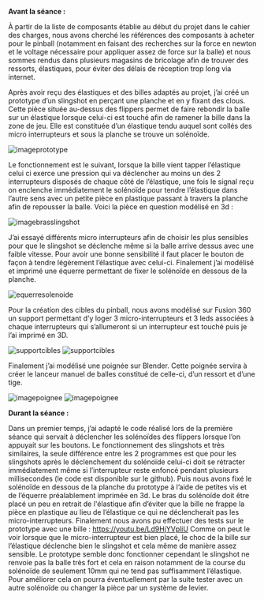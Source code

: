 **Avant la séance :**

À partir de la liste de composants établie au début du projet dans le cahier des charges, nous avons cherché les références des composants à acheter pour le pinball (notamment en faisant des recherches sur la force en newton et le voltage nécessaire pour appliquer assez de force sur la balle) et nous sommes rendus dans plusieurs magasins de bricolage afin de trouver des ressorts, élastiques, pour éviter des délais de réception trop long via internet.

Après avoir reçu des élastiques et des billes adaptés au projet, j’ai créé un prototype d’un slingshot en perçant une planche et en y fixant des clous. Cette pièce située au-dessus des flippers permet de faire rebondir la balle sur un élastique lorsque celui-ci est touché afin de ramener la bille dans la zone de jeu. 
Elle est constituée d’un élastique tendu auquel sont collés des micro interrupteurs et sous la planche se trouve un solénoïde. 

![imageprototype](prototype_slingshot.jpg)

Le fonctionnement est le suivant, lorsque la bille vient tapper l’élastique celui ci exerce une pression qui va déclencher au moins un des 2 interrupteurs disposés de chaque côté de l’élastique, une fois le signal reçu on enclenche immédiatement le solénoïde pour tendre l’élastique dans l’autre sens avec un petite pièce en plastique passant à travers la planche afin de repousser la balle. Voici la pièce en question modélisé en 3d :

![imagebrasslingshot](bras_slingshot.jpg)

J’ai essayé différents micro interrupteurs afin de choisir les plus sensibles pour que le slingshot se déclenche même si la balle arrive dessus avec une faible vitesse. Pour avoir une bonne sensibilité il faut placer le bouton de façon à tendre légèrement l’élastique avec celui-ci. Finalement j’ai modélisé et imprimé une équerre permettant de fixer le solénoïde en dessous de la planche.

![equerresolenoide](equerre_fixation_solenoide_.jpg)

Pour la création des cibles du pinball, nous avons modélisé sur Fusion 360 un support permettant d’y loger 3 micro-interrupteurs et 3 leds associées à chaque interrupteurs qui s’allumeront si un interrupteur est touché puis je l’ai imprimé en 3D.

![supportcibles](support_cibles_vue3d.jpg)
![supportcibles](support_cibles_vue3ddessous.jpg )

Finalement j’ai modélisé une poignée sur Blender. Cette poignée servira à créer le lanceur  manuel de balles constitué de celle-ci, d’un ressort et d’une tige.

![imagepoignee](poignee_blender_vue3d.jpg)
![imagepoignee](poignee_blender_vuedecote.jpg)



**Durant la séance :**

Dans un premier temps, j’ai adapté le code réalisé lors de la première séance qui servait à déclencher les solénoïdes des flippers lorsque l’on appuyait sur les boutons. Le fonctionnement des slingshots et très similaires, la seule différence entre les 2 programmes est que pour les slingshots après le déclenchement du solénoïde celui-ci doit se rétracter immédiatement même si l’interrupteur reste enfoncé pendant plusieurs millisecondes (le code est disponible sur le github). 
Puis nous avons fixé le solénoïde en dessous de la planche du prototype à l’aide de petites vis et de l’équerre préalablement imprimée en 3d. Le bras du solénoïde doit être placé un peu en retrait de l'élastique afin d’éviter que la bille ne frappe la pièce en plastique au lieu de l’élastique ce qui ne déclencherait pas les micro-interrupteurs.
Finalement nous avons pu effectuer des tests sur le prototype avec une bille : https://youtu.be/Ld9HjYVpliU
Comme on peut le voir lorsque que le micro-interrupteur est bien placé, le choc de la bille sur l’élastique déclenche bien le slingshot et cela même de manière assez sensible. Le prototype semble donc fonctionner cependant le slingshot ne renvoie pas la balle très fort et cela en raison notamment de la course du solénoïde de seulement 10mm qui ne tend pas suffisamment l’élastique. Pour améliorer cela on pourra éventuellement par la suite tester avec un autre solénoïde ou changer la pièce par un système de levier.


